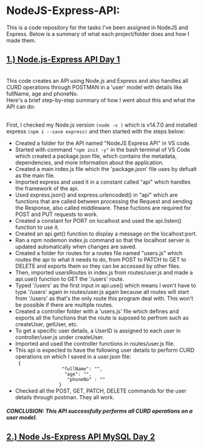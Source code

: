 # NodeJS-Express-API:
This is a code repository for the tasks I've been assigned in NodeJS and Express. Below is a summary of what each project/folder does and how I made them. </br>
<b><h2><ins>1.) Node.js-Express API Day 1</b></h2></ins>
<br>
This code creates an API using Node.js and Express and also handles all CURD operations through POSTMAN in a 'user' model with details like fullName, age and phoneNo. <br>
Here's a brief step-by-step summary of how I went about this and what the API can do:<br><br>
  
  First, I checked my Node.js version <code>(node -v )</code> which is v14.7.0 and installed express <code>(npm i --save express)</code> and then started with the steps below:  </li>  <br>
<ul><li>Created a folder for the API named "NodeJS Express API"  in VS code.</li>
    <li>Started with command <code>"npm init -y"</code> in the bash terminal of VS Code which created a package.json file, which contains the metadata, dependencies, and more information about the application.</li>
    <li>Created a main index.js file which the 'package.json' file uses by defualt as the main file. </li>
    <li>Imported express and used it in a constant called "api" which handles the framework of the api. </li>
    <li>Used express.json() and express.urlencoded() in "api" which are functions that are called between processing the Request and sending the Response, also called middleware. These fuctions are required for POST and PUT requests to work. </li>
    <li>Created a constant for PORT on localhost and used the api.listen() function to use it. </li>
    <li>Created an api.get() function to display a message on the localhost:port. </li>
    <li>Ran a npm nodemon index.js command so that the localhost server is updated automatically when changes are saved.</li>
    <li>Created a folder for routes for a routes file named "users.js" which routes the api to what it needs to do, from POST to PATCH to GET to DELETE and exports them so they can be accessed by other files.</li>
    <li>Then, imported usersRoutes in index.js from routes/user.js and made a api.use() function to GET the '/users' route.</li>
    <li>Typed '/users' as the first input in api.use() which means I won't have to type '/users' again in routes/user.js again because all routes will start from '/users' as that's the only route this program deal with. This won't be possible if there are multiple routes.</li>
    <li>Created a controller folder with a 'users.js' file which defines and exports all the functions that the route is suposed to perfrom such as createUser, getUser, etc.</li>
    <li>To get a specific user details, a UserID is assigned to each user in controller/user.js under createUser.</li>
    <li>Imported and used the controller functions in routes/user.js file. <br></li>
    <li>This api is expected to have the following user details to perform CURD operations on which I saved in a user.json file:<br> 
               <code> {
                 "fullName": "",
                  "age": "",
                   "phoneNo" : ""
                }</code> </li>
   <li>Checked all the POST, GET, PATCH, DELETE commands for the user details through postman. They all work. </li></ul>
   <h4><i>CONCLUSION: This API successfully performs all CURD operations on a user model.<br></h4></i>
  
   <h2><ins>2.) Node Js-Express API MySQL Day 2</h2></ins>
  
